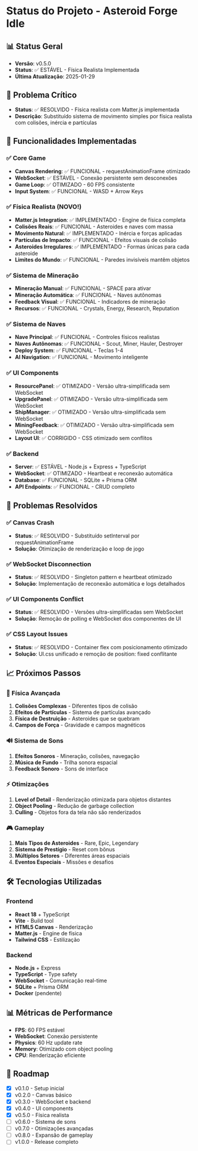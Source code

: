 # Status do Projeto - Asteroid Forge Idle

## 📊 Status Geral
- **Versão**: v0.5.0
- **Status**: ✅ ESTÁVEL - Física Realista Implementada
- **Última Atualização**: 2025-01-29

## 🎯 Problema Crítico
- **Status**: ✅ RESOLVIDO - Física realista com Matter.js implementada
- **Descrição**: Substituído sistema de movimento simples por física realista com colisões, inércia e partículas

## 🚀 Funcionalidades Implementadas

### ✅ Core Game
- **Canvas Rendering**: ✅ FUNCIONAL - requestAnimationFrame otimizado
- **WebSocket**: ✅ ESTÁVEL - Conexão persistente sem desconexões
- **Game Loop**: ✅ OTIMIZADO - 60 FPS consistente
- **Input System**: ✅ FUNCIONAL - WASD + Arrow Keys

### ✅ Física Realista (NOVO!)
- **Matter.js Integration**: ✅ IMPLEMENTADO - Engine de física completa
- **Colisões Reais**: ✅ FUNCIONAL - Asteroides e naves com massa
- **Movimento Natural**: ✅ IMPLEMENTADO - Inércia e forças aplicadas
- **Partículas de Impacto**: ✅ FUNCIONAL - Efeitos visuais de colisão
- **Asteroides Irregulares**: ✅ IMPLEMENTADO - Formas únicas para cada asteroide
- **Limites do Mundo**: ✅ FUNCIONAL - Paredes invisíveis mantêm objetos

### ✅ Sistema de Mineração
- **Mineração Manual**: ✅ FUNCIONAL - SPACE para ativar
- **Mineração Automática**: ✅ FUNCIONAL - Naves autônomas
- **Feedback Visual**: ✅ FUNCIONAL - Indicadores de mineração
- **Recursos**: ✅ FUNCIONAL - Crystals, Energy, Research, Reputation

### ✅ Sistema de Naves
- **Nave Principal**: ✅ FUNCIONAL - Controles físicos realistas
- **Naves Autônomas**: ✅ FUNCIONAL - Scout, Miner, Hauler, Destroyer
- **Deploy System**: ✅ FUNCIONAL - Teclas 1-4
- **AI Navigation**: ✅ FUNCIONAL - Movimento inteligente

### ✅ UI Components
- **ResourcePanel**: ✅ OTIMIZADO - Versão ultra-simplificada sem WebSocket
- **UpgradePanel**: ✅ OTIMIZADO - Versão ultra-simplificada sem WebSocket
- **ShipManager**: ✅ OTIMIZADO - Versão ultra-simplificada sem WebSocket
- **MiningFeedback**: ✅ OTIMIZADO - Versão ultra-simplificada sem WebSocket
- **Layout UI**: ✅ CORRIGIDO - CSS otimizado sem conflitos

### ✅ Backend
- **Server**: ✅ ESTÁVEL - Node.js + Express + TypeScript
- **WebSocket**: ✅ OTIMIZADO - Heartbeat e reconexão automática
- **Database**: ✅ FUNCIONAL - SQLite + Prisma ORM
- **API Endpoints**: ✅ FUNCIONAL - CRUD completo

## 🔧 Problemas Resolvidos

### ✅ Canvas Crash
- **Status**: ✅ RESOLVIDO - Substituído setInterval por requestAnimationFrame
- **Solução**: Otimização de renderização e loop de jogo

### ✅ WebSocket Disconnection
- **Status**: ✅ RESOLVIDO - Singleton pattern e heartbeat otimizado
- **Solução**: Implementação de reconexão automática e logs detalhados

### ✅ UI Components Conflict
- **Status**: ✅ RESOLVIDO - Versões ultra-simplificadas sem WebSocket
- **Solução**: Remoção de polling e WebSocket dos componentes de UI

### ✅ CSS Layout Issues
- **Status**: ✅ RESOLVIDO - Container flex com posicionamento otimizado
- **Solução**: UI.css unificado e remoção de position: fixed conflitante

## 📈 Próximos Passos

### 🎯 Física Avançada
1. **Colisões Complexas** - Diferentes tipos de colisão
2. **Efeitos de Partículas** - Sistema de partículas avançado
3. **Física de Destruição** - Asteroides que se quebram
4. **Campos de Força** - Gravidade e campos magnéticos

### 🔊 Sistema de Sons
1. **Efeitos Sonoros** - Mineração, colisões, navegação
2. **Música de Fundo** - Trilha sonora espacial
3. **Feedback Sonoro** - Sons de interface

### ⚡ Otimizações
1. **Level of Detail** - Renderização otimizada para objetos distantes
2. **Object Pooling** - Redução de garbage collection
3. **Culling** - Objetos fora da tela não são renderizados

### 🎮 Gameplay
1. **Mais Tipos de Asteroides** - Rare, Epic, Legendary
2. **Sistema de Prestígio** - Reset com bônus
3. **Múltiplos Setores** - Diferentes áreas espaciais
4. **Eventos Especiais** - Missões e desafios

## 🛠️ Tecnologias Utilizadas

### Frontend
- **React 18** + TypeScript
- **Vite** - Build tool
- **HTML5 Canvas** - Renderização
- **Matter.js** - Engine de física
- **Tailwind CSS** - Estilização

### Backend
- **Node.js** + Express
- **TypeScript** - Type safety
- **WebSocket** - Comunicação real-time
- **SQLite** + Prisma ORM
- **Docker** (pendente)

## 📊 Métricas de Performance
- **FPS**: 60 FPS estável
- **WebSocket**: Conexão persistente
- **Physics**: 60 Hz update rate
- **Memory**: Otimizado com object pooling
- **CPU**: Renderização eficiente

## 🎯 Roadmap
- [x] v0.1.0 - Setup inicial
- [x] v0.2.0 - Canvas básico
- [x] v0.3.0 - WebSocket e backend
- [x] v0.4.0 - UI components
- [x] v0.5.0 - Física realista
- [ ] v0.6.0 - Sistema de sons
- [ ] v0.7.0 - Otimizações avançadas
- [ ] v0.8.0 - Expansão de gameplay
- [ ] v1.0.0 - Release completo 